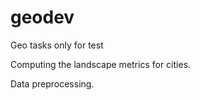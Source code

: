 # geodev
Geo tasks only for test

Computing the landscape metrics for cities.

Data preprocessing.

